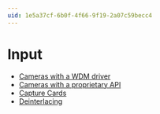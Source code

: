 ```yaml
---
uid: 1e5a37cf-6b0f-4f66-9f19-2a07c59becc4
---
```


# Input
- [Cameras with a WDM driver](xref:2ce3c55f-42d9-4e4c-8f44-cd4942e7c405)
- [Cameras with a proprietary API](xref:ff6669d5-b3da-454d-90f7-4d7f5c2915dc)
- [Capture Cards](xref:34087080-7498-4ea6-95f6-320f4bcf550a)
- [Deinterlacing](xref:6fd8256d-cde8-4456-a5e3-495873fb4fe4)
